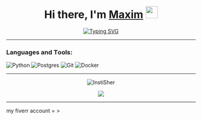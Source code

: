 <h1 align="center">Hi there, I'm <a href="https://www.fiverr.com/max_insti" target="_blank">Maxim</a> 
<img src="https://github.com/blackcater/blackcater/raw/main/images/Hi.gif" height="32"/></h1>
<p align="center"><a href="https://git.io/typing-svg"><img src="https://readme-typing-svg.herokuapp.com?font=Fira+Code&pause=1000&width=435&lines=Machine+Learning,+Data+scientist" alt="Typing SVG" /></a></p>


<hr>

<h3 align="left">Languages and Tооls:</h3>

![Python](https://img.shields.io/badge/python-3670A0?style=for-the-badge&logo=python&logoColor=ffdd54) 
![Postgres](https://img.shields.io/badge/postgres-%23316192.svg?style=for-the-badge&logo=postgresql&logoColor=white) 
![Git](https://img.shields.io/badge/git-%23F05033.svg?style=for-the-badge&logo=git&logoColor=white) 
![Docker](https://img.shields.io/badge/docker-%230db7ed.svg?style=for-the-badge&logo=docker&logoColor=white) 

<hr>

<p align="center"><img src="https://github-readme-stats.vercel.app/api/top-langs?username=InstiSher&show_icons=true&theme=dark&locale=en&layout=compact" alt="InstiSher" /></p>

<p align="center"><img src="https://github-profile-summary-cards.vercel.app/api/cards/profile-details?username=InstiSher&theme=dark"></p>

<hr>

my fiverr account = > 

